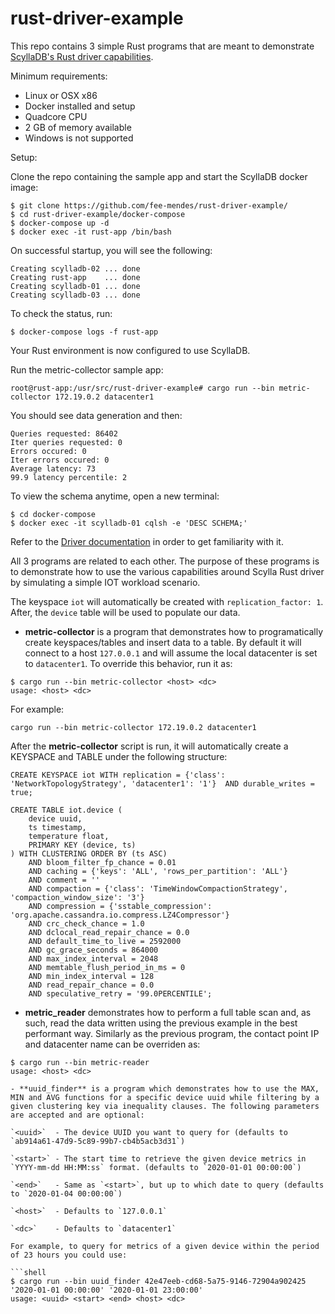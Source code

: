# rust-driver-example

This repo contains 3 simple Rust programs that are meant to demonstrate [ScyllaDB's Rust driver capabilities](https://github.com/scylladb/scylla-rust-driver/).

Minimum requirements:
- Linux or OSX x86 
- Docker installed and setup
- Quadcore CPU
- 2 GB of memory available
- Windows is not supported

Setup: 

Clone the repo containing the sample app and start the ScyllaDB docker image:

```
$ git clone https://github.com/fee-mendes/rust-driver-example/
$ cd rust-driver-example/docker-compose
$ docker-compose up -d
$ docker exec -it rust-app /bin/bash
```

On successful startup, you will see the following:
```
Creating scylladb-02 ... done
Creating rust-app    ... done
Creating scylladb-01 ... done
Creating scylladb-03 ... done
```
To check the status, run:
```
$ docker-compose logs -f rust-app
```
Your Rust environment is now configured to use ScyllaDB. 

Run the metric-collector sample app:
```
root@rust-app:/usr/src/rust-driver-example# cargo run --bin metric-collector 172.19.0.2 datacenter1
```
You should see data generation and then:
```
Queries requested: 86402
Iter queries requested: 0
Errors occured: 0
Iter errors occured: 0
Average latency: 73
99.9 latency percentile: 2
```
To view the schema anytime, open a new terminal:
```
$ cd docker-compose
$ docker exec -it scylladb-01 cqlsh -e 'DESC SCHEMA;'
```

Refer to the [Driver documentation](https://cvybhu.github.io/scyllabook/index.html) in order to get familiarity with it.

All 3 programs are related to each other. The purpose of these programs is to demonstrate how to use the various capabilities around Scylla Rust driver by simulating a simple IOT workload scenario.

The keyspace `iot` will automatically be created with `replication_factor: 1`. After, the `device` table will be used to populate our data.

- **metric-collector** is a program that demonstrates how to programatically create keyspaces/tables and insert data to a table. By default it will connect to a host `127.0.0.1` and will assume the local datacenter is set to `datacenter1`. To override this behavior, run it as: 

```shell
$ cargo run --bin metric-collector <host> <dc> 
usage: <host> <dc> 
```

For example:
```
cargo run --bin metric-collector 172.19.0.2 datacenter1
```

After the **metric-collector** script is run, it will automatically create a KEYSPACE and TABLE under the following structure:

```
CREATE KEYSPACE iot WITH replication = {'class': 'NetworkTopologyStrategy', 'datacenter1': '1'}  AND durable_writes = true;

CREATE TABLE iot.device (
    device uuid,
    ts timestamp,
    temperature float,
    PRIMARY KEY (device, ts)
) WITH CLUSTERING ORDER BY (ts ASC)
    AND bloom_filter_fp_chance = 0.01
    AND caching = {'keys': 'ALL', 'rows_per_partition': 'ALL'}
    AND comment = ''
    AND compaction = {'class': 'TimeWindowCompactionStrategy', 'compaction_window_size': '3'}
    AND compression = {'sstable_compression': 'org.apache.cassandra.io.compress.LZ4Compressor'}
    AND crc_check_chance = 1.0
    AND dclocal_read_repair_chance = 0.0
    AND default_time_to_live = 2592000
    AND gc_grace_seconds = 864000
    AND max_index_interval = 2048
    AND memtable_flush_period_in_ms = 0
    AND min_index_interval = 128
    AND read_repair_chance = 0.0
    AND speculative_retry = '99.0PERCENTILE';
```

- **metric_reader** demonstrates how to perform a full table scan and, as such, read the data written using the previous example in the best performant way. Similarly as the previous program, the contact point IP and datacenter name can be overriden as:

```shell
$ cargo run --bin metric-reader
usage: <host> <dc>

- **uuid_finder** is a program which demonstrates how to use the MAX, MIN and AVG functions for a specific device uuid while filtering by a given clustering key via inequality clauses. The following parameters are accepted and are optional: 

`<uuid>`  - The device UUID you want to query for (defaults to `ab914a61-47d9-5c89-99b7-cb4b5acb3d31`)

`<start>` - The start time to retrieve the given device metrics in `YYYY-mm-dd HH:MM:ss` format. (defaults to `2020-01-01 00:00:00`)

`<end>`   - Same as `<start>`, but up to which date to query (defaults to `2020-01-04 00:00:00`)

`<host>`  - Defaults to `127.0.0.1`

`<dc>`    - Defaults to `datacenter1`

For example, to query for metrics of a given device within the period of 23 hours you could use:

```shell
$ cargo run --bin uuid_finder 42e47eeb-cd68-5a75-9146-72904a902425 '2020-01-01 00:00:00' '2020-01-01 23:00:00'
usage: <uuid> <start> <end> <host> <dc>
```
